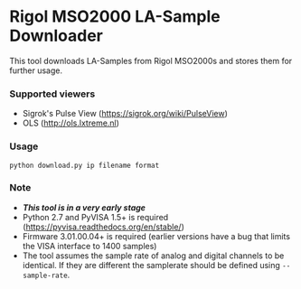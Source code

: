 # Rigol MSO2000 LA-Sample Downloader
This tool downloads LA-Samples from Rigol MSO2000s and stores them for further usage. 

### Supported viewers
 - Sigrok's Pulse View (https://sigrok.org/wiki/PulseView)
 - OLS (http://ols.lxtreme.nl)

### Usage
`python download.py ip filename format`

### Note
 * ***This tool is in a very early stage***
 * Python 2.7 and PyVISA 1.5+ is required (https://pyvisa.readthedocs.org/en/stable/)
 * Firmware 3.01.00.04+ is required (earlier versions have a bug that limits the VISA interface to 1400 samples)
 * The tool assumes the sample rate of analog and digital channels to be identical. If they are different the samplerate should be defined using `--sample-rate`.
